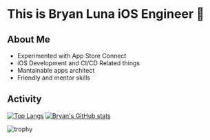 # This is Bryan Luna iOS Engineer 👋

## About Me
- Experimented with App Store Connect
- iOS Development and CI/CD Related things
- Mantainable apps architect
- Friendly and mentor skills

## Activity

[![Top Langs](https://github-readme-stats.vercel.app/api/top-langs/?username=LunaBryan&layout=compact&theme=radical)](https://github.com/LunaBryan) [![Bryan's GitHub stats](https://github-readme-stats.vercel.app/api?username=LunaBryan&show_icons=true&theme=radical)](https://github.com/LunaBryan)

![trophy](https://github-profile-trophy.vercel.app/?username=LunaBryan&theme=onedark&no-frame=true&no-bg=true&row=1&column=6)
